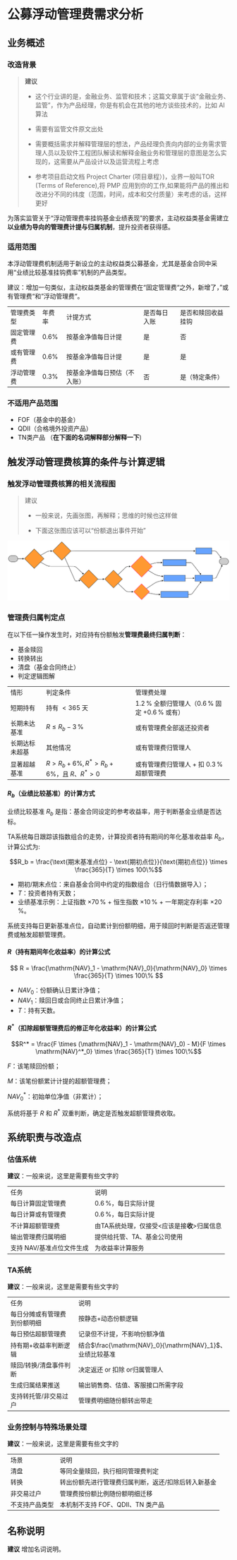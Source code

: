 # 公募浮动管理费需求分析

## 业务概述

### 改造背景

> **建议**
>
> - 这个行业讲的是，金融业务、监管和技术；这篇文章属于谈“金融业务、监管”，作为产品经理，你是有机会在其他的地方谈些技术的，比如 AI 算法
>
> - 需要有监管文件原文出处
>
> - 需要概括需求并解释管理层的想法，产品经理负责向内部的业务需求管理人员以及软件工程团队解读和解释金融业务和管理层的意图是怎么实现的，这需要从产品设计以及运营流程上考虑
>
> - 参考项目启动文档 Project Charter (项目章程）)，业界一般叫TOR (Terms of Reference),将 PMP 应用到你的工作,如果能将产品的推出和改进分不同的纬度（范围，时间，成本和交付质量）来考虑的话，这样更好

为落实监管关于“浮动管理费率挂钩基金业绩表现”的要求，主动权益类基金需建立**以业绩为导向的管理费计提与归属机制**，提升投资者获得感。

### 适用范围

本浮动管理费机制适用于新设立的主动权益类公募基金，尤其是基金合同中采用“业绩比较基准挂钩费率”机制的产品类型。

建议：增加一句类似，主动权益类基金的管理费在“固定管理费“之外，新增了，”或有管理费“和”浮动管理费“。

|  |  |  |  |  |
| --- | --- | --- | --- | --- |
| 管理费类型 | 年费率 | 计提方式 | 是否每日入账 | 是否和赎回收益挂钩 |
| 固定管理费 | $0.6\%$ | 按基金净值每日计提 | 是 | 否 |
| 或有管理费 | $0.6\%$ | 按基金净值每日计提 | 是 | 是 |
| 浮动管理费 | $0.3\%$ | 按基金净值每日预估（不入账） | 否 | 是（特定条件） |

### 不适用产品范围

- FOF（基金中的基金）
- QDII（合格境外投资产品）
- TN类产品 （**在下面的名词解释部分解释一下**)

## 触发浮动管理费核算的条件与计算逻辑

### 触发浮动管理费核算的相关流程图

> 建议  
>
> - 一般来说，先画张图，再解释；思维的时候也这样做
>
> - 下面这张图应该可以“份额退出事件开始”

![chart](images/chart02.svg)

### 管理费归属判定点

在以下任一操作发生时，对应持有份额触发**管理费最终归属判断**：

- 基金赎回
- 转换转出
- 清盘（基金合同终止）
- 判定逻辑图解

|  |  |  |
| --- | --- | --- |
| 情形 | 判定条件 | 管理费处理 |
| 短期持有 | 持有 $`< 365`$ 天 | $`1.2\,\%`$ 全额归管理人（$`0.6\,\%`$ 固定 $`+ 0.6\,\%`$ 或有） |
| 长期未达基准 | $`R \leq R_b - 3\,\%`$ | 或有管理费全部返还投资者 |
| 长期达标未超基 | 其他情况 | 或有管理费归管理人 |
| 显著超越基准 | $`R > R_{b} + 6\%,R^*>R_{b}+6\%`$，且 $`R`$、$`R^*>0`$ | 或有管理费归管理人 $`+`$ 扣 $`0.3\,\%`$ 超额管理费 |

#### **$R_{b}$（业绩比较基准）的计算方式**

业绩比较基准 $R_{b}$ 是指：基金合同设定的参考收益率，用于判断基金业绩是否达标。

TA系统每日跟踪该指数组合的走势，计算投资者持有期间的年化基准收益率 $R_{b}$，计算公式为:

$$R_b = \frac{\text{期末基准点位} - \text{期初点位}}{\text{期初点位}} \times \frac{365}{T} \times 100\%$$

- 期初/期末点位：来自基金合同中约定的指数组合（日行情数据导入）；
- $T$：投资者持有天数；
- 业绩基准示例：上证指数 $× 70\,\%$ + 恒生指数 $× 10\,\%$ + 一年期定存利率 $× 20\,\%$。

系统支持每日更新基准点位，自动累计到份额明细，用于赎回时判断是否返还管理费或触发超额管理费。

#### **$R$（持有期间年化收益率）的计算公式**

$$
R = \frac{\mathrm{NAV}_1 - \mathrm{NAV}_0}{\mathrm{NAV}_0} \times \frac{365}{T} \times 100\%
$$

- $NAV_{0}$：份额确认日累计净值；
- $NAV_{1}$：赎回日或合同终止日累计净值；
- $T$：持有天数。

#### **$R^*$（扣除超额管理费后的修正年化收益率）的计算公式**

$$R^* = \frac{F \times (\mathrm{NAV}_1 - \mathrm{NAV}_0) - M}{F \times \mathrm{NAV}^*_0} \times \frac{365}{T} \times 100\%$$

$F$：该笔赎回份额；

$M$：该笔份额累计计提的超额管理费；

$NAV^*_{0}$：初始单位净值（非累计）；

系统将基于 $R$ 和 $R^*$ 双重判断，确定是否触发超额管理费收取。

## 系统职责与改造点

### 估值系统

**建议**：一般来说，这里是需要有些文字的

|  |  |
| --- | --- |
| 任务 | 说明 |
| 每日计算固定管理费 | $`0.6\,\%`$，每日实际计提 |
| 每日计算或有管理费 | $`0.6\,\%`$，每日实际计提 |
| 不计算超额管理费 | 由TA系统处理，仅接受<应该是接**收**>归属信息 |
| 输出管理费归属明细 | 提供给托管、TA、基金公司使用 |
| 支持 NAV/基准点位文件生成 | 为收益率计算服务 |

### TA系统

**建议**：一般来说，这里是需要有些文字的

|  |  |
| --- | --- |
| 任务 | 说明 |
| 每日分摊或有管理费到份额明细 | 按静态+动态份额逻辑 |
| 每日预估超额管理费 | 记录但不计提，不影响份额净值 |
| 持有期+收益率判断逻辑 | 结合$`\frac{\mathrm{NAV}_0}{\mathrm{NAV}_1}`$、业绩比较基准 |
| 赎回/转换/清盘事件判断 | 决定返还 or 扣除 or归属管理人 |
| 生成归属结果推送 | 输出销售商、估值、客服接口所需字段 |
| 支持转托管/非交易过户 | 管理费明细随份额转出带走 |

### 业务控制与特殊场景处理

**建议**：一般来说，这里是需要有些文字的

|  |  |
| --- | --- |
| 场景 | 说明 |
| 清盘 | 等同全量赎回，执行相同管理费判定 |
| 转换 | 转出份额先进行管理费归属判断，返还/扣除后转入新基金 |
| 非交易过户 | 管理费按份额比例随份额明细迁移 |
| 不支持产品类型 | 本机制不支持 FOF、QDII、TN 类产品 |

## 名称说明

**建议** 增加名词说明。
